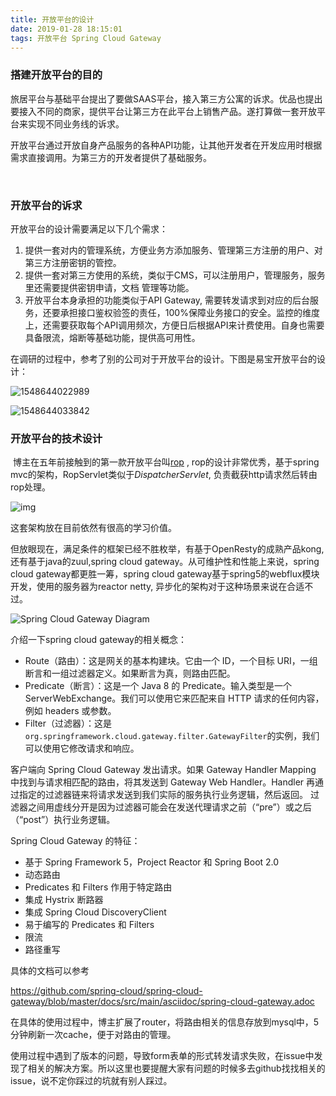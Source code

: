 ```yaml
---
title: 开放平台的设计
date: 2019-01-28 18:15:01
tags: 开放平台 Spring Cloud Gateway
---
```

                         


  ### 搭建开放平台的目的       

​         旅居平台与基础平台提出了要做SAAS平台，接入第三方公寓的诉求。优品也提出要接入不同的商家，提供平台让第三方在此平台上销售产品。遂打算做一套开放平台来实现不同业务线的诉求。

​        开放平台通过开放自身产品服务的各种API功能，让其他开发者在开发应用时根据需求直接调用。为第三方的开发者提供了基础服务。

​        

### 开放平台的诉求

开放平台的设计需要满足以下几个需求：

1.  提供一套对内的管理系统，方便业务方添加服务、管理第三方注册的用户、对第三方注册密钥的管控。
2.  提供一套对第三方使用的系统，类似于CMS，可以注册用户，管理服务，服务里还需要提供密钥申请，文档  管理等功能。
3.  开放平台本身承担的功能类似于API  Gateway,  需要转发请求到对应的后台服务，还要承担接口鉴权验签的责任，100%保障业务接口的安全。监控的维度上，还需要获取每个API调用频次，方便日后根据API来计费使用。自身也需要具备限流，熔断等基础功能，提供高可用性。



  在调研的过程中，参考了别的公司对于开放平台的设计。下图是易宝开放平台的设计：

![1548644022989](https://techimg.ziroom.com/1548644022989.png)

  

![1548644033842](https://techimg.ziroom.com/1548644033842.png)





### 开放平台的技术设计



​    博主在五年前接触到的第一款开放平台叫[rop](https://github.com/itstamen/rop) , rop的设计非常优秀，基于spring mvc的架构，RopServlet类似于*DispatcherServlet*, 负责截获http请求然后转由rop处理。

![img](https://techimg.ziroom.com/TIM%E5%9B%BE%E7%89%8720190128183138.png)



这套架构放在目前依然有很高的学习价值。

但放眼现在，满足条件的框架已经不胜枚举，有基于OpenResty的成熟产品kong,还有基于java的zuul,spring cloud gateway。从可维护性和性能上来说，spring cloud gateway都更胜一筹，spring cloud gateway基于spring5的webflux模块开发，使用的服务器为reactor  netty,  异步化的架构对于这种场景来说在合适不过。

![Spring Cloud Gateway Diagram](https://raw.githubusercontent.com/spring-cloud/spring-cloud-gateway/master/docs/src/main/asciidoc/images/spring_cloud_gateway_diagram.png)



介绍一下spring cloud gateway的相关概念：



- Route（路由）：这是网关的基本构建块。它由一个 ID，一个目标 URI，一组断言和一组过滤器定义。如果断言为真，则路由匹配。
- Predicate（断言）：这是一个 Java 8 的 Predicate。输入类型是一个 ServerWebExchange。我们可以使用它来匹配来自 HTTP 请求的任何内容，例如 headers 或参数。
- Filter（过滤器）：这是`org.springframework.cloud.gateway.filter.GatewayFilter`的实例，我们可以使用它修改请求和响应。

客户端向 Spring Cloud Gateway 发出请求。如果 Gateway Handler Mapping 中找到与请求相匹配的路由，将其发送到 Gateway Web Handler。Handler 再通过指定的过滤器链来将请求发送到我们实际的服务执行业务逻辑，然后返回。 过滤器之间用虚线分开是因为过滤器可能会在发送代理请求之前（“pre”）或之后（“post”）执行业务逻辑。

Spring Cloud Gateway 的特征：

- 基于 Spring Framework 5，Project Reactor 和 Spring Boot 2.0
- 动态路由
- Predicates 和 Filters 作用于特定路由
- 集成 Hystrix 断路器
- 集成 Spring Cloud DiscoveryClient
- 易于编写的 Predicates 和 Filters
- 限流
- 路径重写



具体的文档可以参考

https://github.com/spring-cloud/spring-cloud-gateway/blob/master/docs/src/main/asciidoc/spring-cloud-gateway.adoc

在具体的使用过程中，博主扩展了router，将路由相关的信息存放到mysql中，5分钟刷新一次cache，便于对路由的管理。

使用过程中遇到了版本的问题，导致form表单的形式转发请求失败，在issue中发现了相关的解决方案。所以这里也要提醒大家有问题的时候多去github找找相关的issue，说不定你踩过的坑就有别人踩过。








